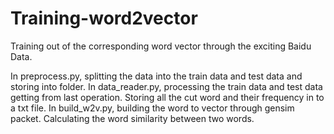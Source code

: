 # Training-word2vector
Training out of the corresponding word vector through the exciting Baidu Data.

In preprocess.py, splitting the data into the train data and test data and storing into folder.
In data_reader.py, processing the train data and test data getting from last operation. Storing all the cut word and their frequency in to a txt file.
In build_w2v.py, building the word to vector through gensim packet. Calculating the word similarity between two words.
